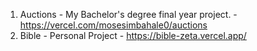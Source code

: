 1. Auctions - My Bachelor's degree final year project. - https://vercel.com/mosesimbahale0/auctions
2. Bible - Personal Project - https://bible-zeta.vercel.app/

   
